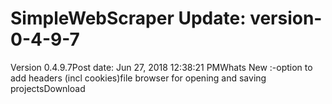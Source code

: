 # SimpleWebScraper Update: version-0-4-9-7

Version 0.4.9.7Post date: Jun 27, 2018 12:38:21 PMWhats New :-option to add headers (incl cookies)file browser for opening and saving projectsDownload